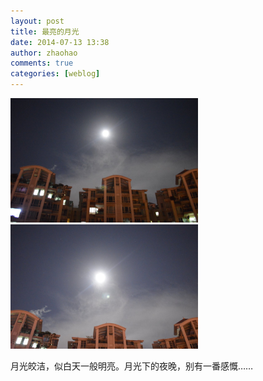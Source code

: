 ```yaml
---
layout: post
title: 最亮的月光
date: 2014-07-13 13:38
author: zhaohao
comments: true
categories: [weblog]
---
```

<a href="/Media/Nikon-20140712-DSC_3320.jpg"><img class="size-medium wp-image-1427" src="/Media/Nikon-20140712-DSC_3320.jpg" alt="moonlight" width="300" height="199" /></a>   <a href="/Media/Nikon-20140712-DSC_3323.jpg"><img class="size-medium wp-image-1428" src="/Media/Nikon-20140712-DSC_3323.jpg" alt="moonlight" width="300" height="199" /></a>

月光皎洁，似白天一般明亮。月光下的夜晚，别有一番感慨……
